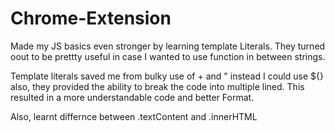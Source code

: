 # Chrome-Extension
Made my JS basics even stronger by learning template Literals. They turned oout to be prettty useful in case I wanted to use function in between strings.

Template literals saved me from bulky use of + and " instead I could use ${} also, they provided the ability to break the code into multiple lined. This resulted in a more understandable code and better Format.


Also, learnt differnce between
   .textContent and .innerHTML
